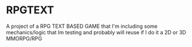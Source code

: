 # RPGTEXT
A project of a RPG TEXT BASED GAME that I'm including some mechanics/logic that Im testing and probably will reuse if I do it a 2D or 3D MMORPG/RPG
